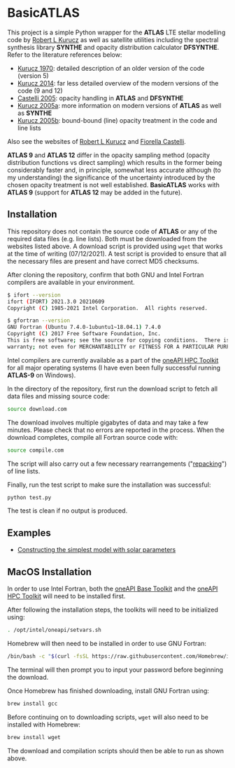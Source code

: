 # BasicATLAS

This project is a simple Python wrapper for the **ATLAS** LTE stellar modelling code by [Robert L Kurucz](http://kurucz.harvard.edu/) as well as satellite utilities including the spectral synthesis library **SYNTHE** and opacity distribution calculator **DFSYNTHE**. Refer to the literature references below:

* [Kurucz 1970](https://ui.adsabs.harvard.edu/abs/1970SAOSR.309.....K/abstract): detailed description of an older version of the code (version 5)
* [Kurucz 2014](https://ui.adsabs.harvard.edu/abs/2014dapb.book...39K/abstract): far less detailed overview of the modern versions of the code (9 and 12)
* [Castelli 2005](https://ui.adsabs.harvard.edu/abs/2005MSAIS...8...34C/abstract): opacity handling in **ATLAS** and **DFSYNTHE**
* [Kurucz 2005a](https://ui.adsabs.harvard.edu/abs/2005MSAIS...8...14K/abstract): more information on modern versions of **ATLAS** as well as **SYNTHE**
* [Kurucz 2005b](https://ui.adsabs.harvard.edu/abs/2005MSAIS...8...86K/abstract): bound-bound (line) opacity treatment in the code and line lists

Also see the websites of [Robert L Kurucz](http://kurucz.harvard.edu/programs.html) and [Fiorella Castelli](https://wwwuser.oats.inaf.it/castelli/).

**ATLAS 9** and **ATLAS 12** differ in the opacity sampling method (opacity distribution functions vs direct sampling) which results in the former being considerably faster and, in principle, somewhat less accurate although (to my understanding) the significance of the uncertainty introduced by the chosen opacity treatment is not well established. **BasicATLAS** works with **ATLAS 9** (support for **ATLAS 12** may be added in the future).

## Installation

This repository does not contain the source code of **ATLAS** or any of the required data files (e.g. line lists). Both must be downloaded from the websites listed above. A download script is provided using `wget` that works at the time of writing (07/12/2021). A test script is provided to ensure that all the necessary files are present and have correct MD5 checksums.

After cloning the repository, confirm that both GNU and Intel Fortran compilers are available in your environment.

```bash
$ ifort --version
ifort (IFORT) 2021.3.0 20210609
Copyright (C) 1985-2021 Intel Corporation.  All rights reserved.

$ gfortran --version
GNU Fortran (Ubuntu 7.4.0-1ubuntu1~18.04.1) 7.4.0
Copyright (C) 2017 Free Software Foundation, Inc.
This is free software; see the source for copying conditions.  There is NO
warranty; not even for MERCHANTABILITY or FITNESS FOR A PARTICULAR PURPOSE.
```

Intel compilers are currently available as a part of the [oneAPI HPC Toolkit](https://software.intel.com/content/www/us/en/develop/tools/oneapi/hpc-toolkit/download.html) for all major operating systems (I have even been fully successful running **ATLAS-9** on Windows).

In the directory of the repository, first run the download script to fetch all data files and missing source code:

```bash
source download.com
```

The download involves multiple gigabytes of data and may take a few minutes. Please check that no errors are reported in the process. When the download completes, compile all Fortran source code with:

```bash
source compile.com
```

The script will also carry out a few necessary rearrangements ("[repacking](https://wwwuser.oats.inaf.it/castelli/sources/dfsynthe.html)") of line lists.

Finally, run the test script to make sure the installation was successful:

```bash
python test.py
```

The test is clean if no output is produced.

## Examples

* [Constructing the simplest model with solar parameters](https://github.com/Roman-UCSD/BasicATLAS/blob/master/examples/sun_model.ipynb)

## MacOS Installation

In order to use Intel Fortran, both the [oneAPI Base Toolkit](https://software.intel.com/content/www/us/en/develop/tools/oneapi/base-toolkit/download.html) and the [oneAPI HPC Toolkit](https://software.intel.com/content/www/us/en/develop/tools/oneapi/hpc-toolkit/download.html) will need to be installed first.

After following the installation steps, the toolkits will need to be initialized using:

```bash
. /opt/intel/oneapi/setvars.sh
```

Homebrew will then need to be installed in order to use GNU Fortran:

```bash
/bin/bash -c "$(curl -fsSL https://raw.githubusercontent.com/Homebrew/install/HEAD/install.sh)"
```

The terminal will then prompt you to input your password before beginning the download. 

Once Homebrew has finished downloading, install GNU Fortran using:

```bash
brew install gcc
```

Before continuing on to downloading scripts, `wget` will also need to be installed with Homebrew:

```bash
brew install wget
```

The download and compilation scripts should then be able to run as shown above.
